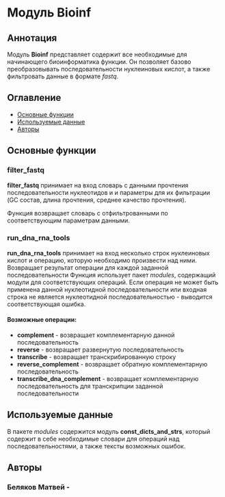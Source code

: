 # Модуль Bioinf
## Аннотация
Модуль **Bioinf** представляет содержит все необходимые для начинающего биоинформатика функции.
Он позволяет базово преобразовывать последовательности нуклеиновых кислот, а также фильтровать 
данные в формате _fastq_.

## Оглавление
- [Основные функции](#main-functions)
- [Используемые данные](#data)
- [Авторы](#authors)

<a name="main-functions"><h2>Основные функции</h2></a>
### filter_fastq
**filter_fastq** принимает на вход словарь с данными прочтения последовательности нуклеотидов и 
и параметры для их фильтрации (GC состав, длина прочтения, среднее качество прочтения). 

Функция возвращает словарь с отфильтрованными по соответствующим
параметрам данными.

### run_dna_rna_tools
**run_dna_rna_tools** принимает на вход несколько строк нуклеиновых кислот и операцию, 
которую необходимо произвести над ними. Возвращает результат операции для каждой заданной последовательности
Функция использует пакет _modules_, содержащий модули для соответствующих операций. Если операция не может быть
применена данной нуклеотидной последовательности или входная строка не является нуклеотидной последовательностью -
выводится соответствующая ошибка.
#### Возможные операции:
 - **complement** - возвращает комплементарную данной последовательность
 - **reverse** - возвращает развернутую последовательность
 - **transcribe** - возвращает транскрибированную строку
 - **reverse_complement** - возвращает обратную комплементарную последовательность
 - **transcribe_dna_complement** - возвращает комплементарную последовательность для транскрипции заданной последовательности

<a name="data"><h2>Используемые данные</h2></a>
В пакете _modules_ содержится модуль **const_dicts_and_strs**, который содержит в себе необходимые словари для операций над
последовательностями, а также тексты возможных ошибок.

<a name="authors"><h2>Авторы</h2></a>
### **Беляков Матвей** - 

